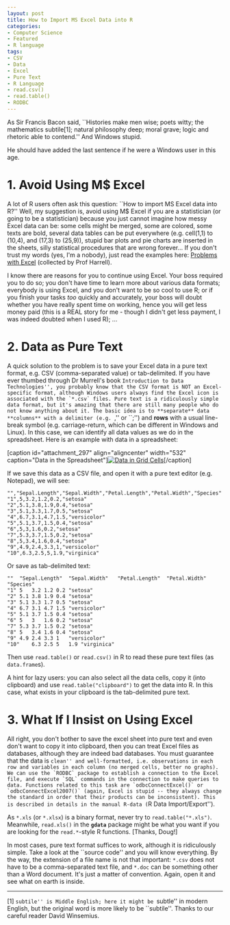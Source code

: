 ```yaml
---
layout: post
title: How to Import MS Excel Data into R
categories:
- Computer Science
- Featured
- R language
tags:
- CSV
- Data
- Excel
- Pure Text
- R Language
- read.csv()
- read.table()
- RODBC
---
```


As Sir Francis Bacon said, ``Histories make men wise; poets witty; the mathematics subtile[1]; natural philosophy deep; moral grave; logic and rhetoric able to contend.'' And Windows stupid.

He should have added the last sentence if he were a Windows user in this age.


# 1. Avoid Using M$ Excel


A lot of R users often ask this question: ``How to import MS Excel data into R?'' Well, my suggestion is, avoid using M$ Excel if you are a statistician (or going to be a statistician) because you just cannot imagine how messy Excel data can be: some cells might be merged, some are colored, some texts are bold, several data tables can be put everywhere (e.g. cell(1,1) to (10,4), and (17,3) to (25,9)), stupid bar plots and pie charts are inserted in the sheets, silly statistical procedures that are wrong forever... If you don't trust my words (yes, I'm a nobody), just read the examples here: [Problems with Excel](http://biostat.mc.vanderbilt.edu/twiki/bin/view/Main/ExcelProblems) (collected by Prof Harrell).

I know there are reasons for you to continue using Excel. Your boss required you to do so; you don't have time to learn more about various data formats; everybody is using Excel, and you don't want to be so cool to use R; or if you finish your tasks _too_ quickly and accurately, your boss will doubt whether you have really spent time on working, hence you will get less money paid (this is a REAL story for me - though I didn't get less payment, I was indeed doubted when I used R); ...


# 2. Data as Pure Text


A quick solution to the problem is to save your Excel data in a pure text format, e.g. CSV (comma-separated value) or tab-delimited. If you have ever thumbed through Dr Murrell's book ``Introduction to Data Technologies'', you probably know that the CSV format is NOT an Excel-specific format, although Windows users always find the Excel icon is associated with the `*.csv` files. Pure text is a ridiculously simple data format, but it's amazing that there are still many people who do not know anything about it. The basic idea is to **separate** data **columns** with a delimiter (e.g. ``,'' or ``;'') and **rows** with a usual line-break symbol (e.g. carriage-return, which can be different in Windows and Linux). In this case, we can identify all data values as we do in the spreadsheet. Here is an example with data in a spreadsheet:

[caption id="attachment_297" align="aligncenter" width="532" caption="Data in the Spreadsheet"][![Data in Grid Cells](http://yihui.name/en/wp-content/uploads/2009/09/iris-datagrid.png)](http://yihui.name/en/wp-content/uploads/2009/09/iris-datagrid.png)[/caption]

If we save this data as a CSV file, and open it with a pure text editor (e.g. Notepad), we will see:

    
    "","Sepal.Length","Sepal.Width","Petal.Length","Petal.Width","Species"
    "1",5,3.2,1.2,0.2,"setosa"
    "2",5.1,3.8,1.9,0.4,"setosa"
    "3",5.1,3.3,1.7,0.5,"setosa"
    "4",6.7,3.1,4.7,1.5,"versicolor"
    "5",5.1,3.7,1.5,0.4,"setosa"
    "6",5,3,1.6,0.2,"setosa"
    "7",5.3,3.7,1.5,0.2,"setosa"
    "8",5,3.4,1.6,0.4,"setosa"
    "9",4.9,2.4,3.3,1,"versicolor"
    "10",6.3,2.5,5,1.9,"virginica"


Or save as tab-delimited text:

    
    ""	"Sepal.Length"	"Sepal.Width"	"Petal.Length"	"Petal.Width"	"Species"
    "1"	5	3.2	1.2	0.2	"setosa"
    "2"	5.1	3.8	1.9	0.4	"setosa"
    "3"	5.1	3.3	1.7	0.5	"setosa"
    "4"	6.7	3.1	4.7	1.5	"versicolor"
    "5"	5.1	3.7	1.5	0.4	"setosa"
    "6"	5	3	1.6	0.2	"setosa"
    "7"	5.3	3.7	1.5	0.2	"setosa"
    "8"	5	3.4	1.6	0.4	"setosa"
    "9"	4.9	2.4	3.3	1	"versicolor"
    "10"	6.3	2.5	5	1.9	"virginica"


Then use `read.table()` or `read.csv()` in R to read these pure text files (as `data.frame`s).

A hint for lazy users: you can also select all the data cells, copy it (into clipboard) and use `read.table("clipboard")` to get the data into R. In this case, what exists in your clipboard is the tab-delimited pure text.


# 3. What If I Insist on Using Excel


All right, you don't bother to save the excel sheet into pure text and even don't want to copy it into clipboard, then you can treat Excel files as databases, although they are indeed bad databases. You must guarantee that the data is ``clean'' and well-formatted, i.e. observations in each row and variables in each column (no merged cells, better no graphs). We can use the `RODBC` package to establish a connection to the Excel file, and execute `SQL` commands in the connection to make queries to data. Functions related to this task are `odbcConnectExcel()` or `odbcConnectExcel2007()` (again, Excel is stupid -- they always change the standard in order that their products can be inconsistent). This is described in details in the manual R-data (``R Data Import/Export'').

As `*.xls` (or `*.xlsx`) is a binary format, never try to `read.table("*.xls")`. Meanwhile, `read.xls()` in the **`gdata`** package might be what you want if you are looking for the `read.*`-style R functions. [Thanks, Doug!]

In most cases, pure text format suffices to work, although it is ridiculously simple. Take a look at the ``source code'' and you will know everything. By the way, the extension of a file name is not that important: `*.csv` does not have to be a comma-separated text file, and `*.doc` can be something other than a Word document. It's just a matter of convention. Again, open it and see what on earth is inside.

--------------------------------------------
[1] ``subtile'' is Middle English; here it might be ``subtle'' in modern English, but the original word is more likely to be ``subtile''. Thanks to our careful reader David Winsemius.
